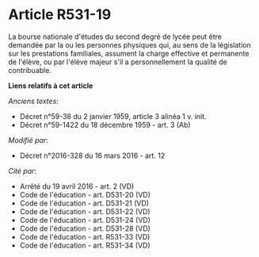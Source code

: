 # Article R531-19

La bourse nationale d'études du second degré de lycée peut être demandée par la ou les personnes physiques qui, au sens de la
législation sur les prestations familiales, assument la charge effective et permanente de l'élève, ou par l'élève majeur s'il
a personnellement la qualité de contribuable.

**Liens relatifs à cet article**

_Anciens textes_:

  - Décret n°59-38 du 2 janvier 1959, article 3 alinéa 1 v. init.
  - Décret n°59-1422  du 18 décembre 1959 - art. 3 (Ab)

_Modifié par_:

  - Décret n°2016-328 du 16 mars 2016 - art. 12

_Cité par_:

  - Arrêté du 19 avril 2016 - art. 2 (VD)
  - Code de l'éducation - art. D531-20 (VD)
  - Code de l'éducation - art. D531-21 (VD)
  - Code de l'éducation - art. D531-22 (VD)
  - Code de l'éducation - art. D531-24 (VD)
  - Code de l'éducation - art. D531-28 (VD)
  - Code de l'éducation - art. R531-33 (VD)
  - Code de l'éducation - art. R531-34 (VD)
